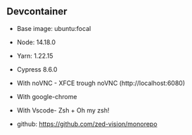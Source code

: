 ## Devcontainer

- Base image: ubuntu:focal
- Node: 14.18.0
- Yarn: 1.22.15
- Cypress 8.6.0
- With noVNC - XFCE trough noVNC (http://localhost:6080)
- With google-chrome
- With Vscode- Zsh + Oh my zsh!

- github: https://github.com/zed-vision/monorepo
